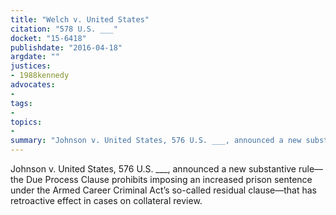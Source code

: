 ```yaml
---
title: "Welch v. United States"
citation: "578 U.S. ___"
docket: "15-6418"
publishdate: "2016-04-18"
argdate: ""
justices:
- 1988kennedy
advocates:
- 
tags:
- 
topics:
- 
summary: "Johnson v. United States, 576 U.S. ___, announced a new substantive rule—the Due Process Clause prohibits imposing an increased prison sentence under the Armed Career Criminal Act’s so-called residual clause—that has retroactive effect in cases on collateral review."
---
```

Johnson v. United States, 576 U.S. ___, announced a new substantive rule—the Due Process Clause prohibits imposing an increased prison sentence under the Armed Career Criminal Act’s so-called residual clause—that has retroactive effect in cases on collateral review.

